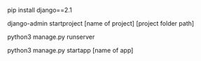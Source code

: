 pip install django==2.1

django-admin startproject [name of project] [project folder path]

python3 manage.py runserver

python3 manage.py startapp [name of app]